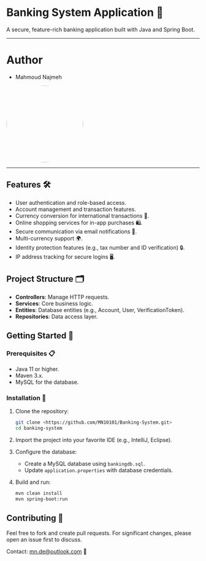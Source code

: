 
# Banking System Application 🏦

A secure, feature-rich banking application built with Java and Spring Boot.

---


# Author
-  Mahmoud Najmeh


<img src="https://avatars.githubusercontent.com/u/78208459?u=c3f9c7d6b49fc9726c5ea8bce260656bcb9654b3&v=4" width="200px" style="border-radius: 50%;">

---

## Features 🛠️
- User authentication and role-based access.
- Account management and transaction features.
- Currency conversion for international transactions 💱.
- Online shopping services for in-app purchases 🛍️.
- Secure communication via email notifications 📧.
- Multi-currency support 🌍.
- Identity protection features (e.g., tax number and ID verification) 🔒.
- IP address tracking for secure logins 🖥️.

## Project Structure 🗂️
- **Controllers**: Manage HTTP requests.
- **Services**: Core business logic.
- **Entities**: Database entities (e.g., Account, User, VerificationToken).
- **Repositories**: Data access layer.

## Getting Started 🚀
### Prerequisites 📋
- Java 11 or higher.
- Maven 3.x.
- MySQL for the database.

### Installation 🔧
1. Clone the repository:
   ```bash
   git clone <https://github.com/MN10101/Banking-System.git>
   cd banking-system
   ```
2. Import the project into your favorite IDE (e.g., IntelliJ, Eclipse).
3. Configure the database:
   - Create a MySQL database using `bankingdb.sql`.
   - Update `application.properties` with database credentials.

4. Build and run:
   ```bash
   mvn clean install
   mvn spring-boot:run
   ```


## Contributing 🤝
Feel free to fork and create pull requests. For significant changes, please open an issue first to discuss.

Contact: mn.de@outlook.com 📧
